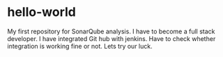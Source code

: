 # hello-world
My first repository for SonarQube analysis.
I have to become a full stack developer.
I have integrated Git hub with jenkins.
Have to check whether integration is working fine or not.
Lets try our luck.
